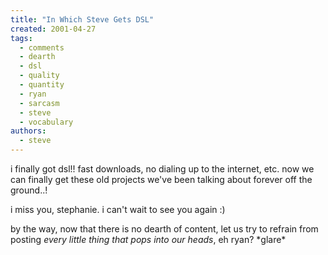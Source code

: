 ```yaml
---
title: "In Which Steve Gets DSL"
created: 2001-04-27
tags: 
  - comments
  - dearth
  - dsl
  - quality
  - quantity
  - ryan
  - sarcasm
  - steve
  - vocabulary
authors: 
  - steve
---
```


i finally got dsl!! fast downloads, no dialing up to the internet, etc. now we can finally get these old projects we've been talking about forever off the ground..!

i miss you, stephanie. i can't wait to see you again :)

by the way, now that there is no dearth of content, let us try to refrain from posting _every little thing that pops into our heads_, eh ryan? \*glare\*
